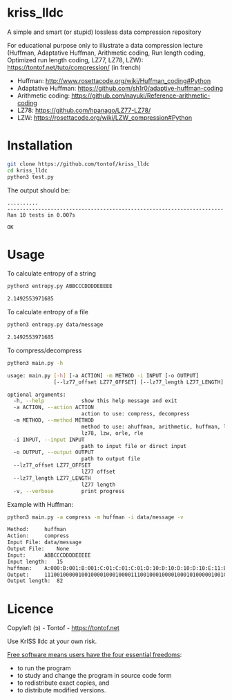 kriss_lldc
==========

A simple and smart (or stupid) lossless data compression repository

For educational purpose only to illustrate a data compression lecture (Huffman, Adaptative Huffman, Arithmetic coding, Run length coding, Optimized run length coding, LZ77, LZ78, LZW):
https://tontof.net/tuto/compression/ (in french)

- Huffman: http://www.rosettacode.org/wiki/Huffman_coding#Python
- Adaptative Huffman: https://github.com/sh1r0/adaptive-huffman-coding
- Arithmetic coding: https://github.com/nayuki/Reference-arithmetic-coding
- LZ78: https://github.com/hpanago/LZ77-LZ78/
- LZW: https://rosettacode.org/wiki/LZW_compression#Python

Installation
============
```bash
git clone https://github.com/tontof/kriss_lldc
cd kriss_lldc
python3 test.py
```

The output should be:
```
..........
----------------------------------------------------------------------
Ran 10 tests in 0.007s

OK
```

Usage
=====
To calculate entropy of a string
```bash
python3 entropy.py ABBCCCDDDDEEEEE

2.1492553971685
```

To calculate entropy of a file
```bash
python3 entropy.py data/message

2.1492553971685
```

To compress/decompress
```bash
python3 main.py -h

usage: main.py [-h] [-a ACTION] -m METHOD -i INPUT [-o OUTPUT]
               [--lz77_offset LZ77_OFFSET] [--lz77_length LZ77_LENGTH] [-v]

optional arguments:
  -h, --help            show this help message and exit
  -a ACTION, --action ACTION
                        action to use: compress, decompress
  -m METHOD, --method METHOD
                        method to use: ahuffman, arithmetic, huffman, lz77,
                        lz78, lzw, orle, rle
  -i INPUT, --input INPUT
                        path to input file or direct input
  -o OUTPUT, --output OUTPUT
                        path to output file
  --lz77_offset LZ77_OFFSET
                        lZ77 offset
  --lz77_length LZ77_LENGTH
                        lZ77 length
  -v, --verbose         print progress
```

Example with Huffman:
```bash
python3 main.py -a compress -m huffman -i data/message -v

Method:		huffman
Action:		compress
Input File:	data/message
Output File:	None
Input:		ABBCCCDDDDEEEEE
Input length:	15
huffman:	A:000:B:001:B:001:C:01:C:01:C:01:D:10:D:10:D:10:D:10:E:11:E:11:E:11:E:11:E:11
Output:		1110010000010010000100010000111001000100001000101000001001010101101010101111111111
Output length:	82
```

Licence
=======
Copyleft (ɔ) - Tontof - https://tontof.net

Use KrISS lldc at your own risk.

[Free software means users have the four essential freedoms](http://www.gnu.org/philosophy/philosophy.html):
* to run the program
* to study and change the program in source code form
* to redistribute exact copies, and
* to distribute modified versions.
